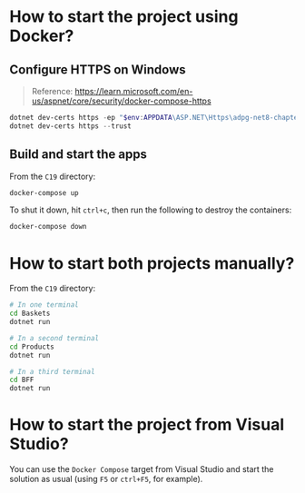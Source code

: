 # How to start the project using Docker?

## Configure HTTPS on Windows

> Reference: https://learn.microsoft.com/en-us/aspnet/core/security/docker-compose-https

```powershell
dotnet dev-certs https -ep "$env:APPDATA\ASP.NET\Https\adpg-net8-chapter-19.pfx" -p devpassword
dotnet dev-certs https --trust
```

## Build and start the apps

From the `C19` directory:

```bash
docker-compose up
```

To shut it down, hit `ctrl+c`, then run the following to destroy the containers:

```bash
docker-compose down
```

# How to start both projects manually?

From the `C19` directory:

```bash
# In one terminal
cd Baskets
dotnet run

# In a second terminal
cd Products
dotnet run

# In a third terminal
cd BFF
dotnet run
```

# How to start the project from Visual Studio?

You can use the `Docker Compose` target from Visual Studio and start the solution as usual (using `F5` or `ctrl+F5`, for example).
